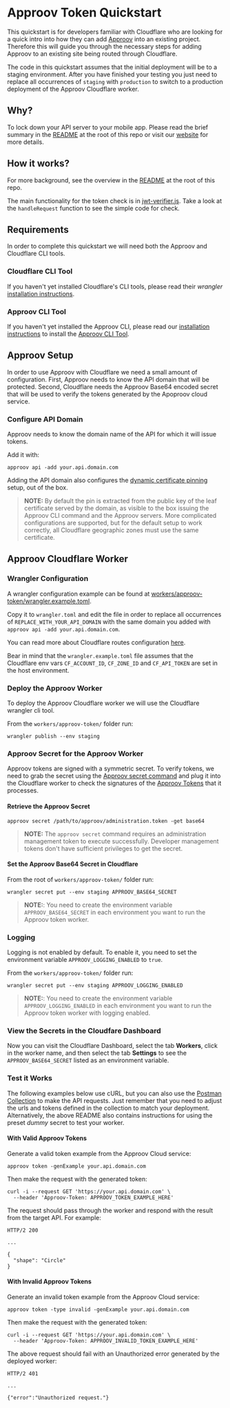 # Approov Token Quickstart

This quickstart is for developers familiar with Cloudflare who are looking for a quick intro into how they can add [Approov](https://approov.io) into an existing project. Therefore this will guide you through the necessary steps for adding Approov to an existing site being routed through Cloudflare.

The code in this quickstart assumes that the initial deployment will be to a staging environment. After you have finished your testing you just need to replace all occurrences of `staging` with `production` to switch to a production deployment of the Approov Cloudflare worker.


## Why?

To lock down your API server to your mobile app. Please read the brief summary in the [README](/README.md#why) at the root of this repo or visit our [website](https://approov.io/approov-in-detail.html) for more details.


## How it works?

For more background, see the overview in the [README](/README.md#how-it-works) at the root of this repo.

The main functionality for the token check is in [jwt-verifier.js](/workers/approov-token/jwt-verifier.js).
Take a look at the `handleRequest` function to see the simple code for check.


## Requirements

In order to complete this quickstart we will need both the Approov and Cloudflare CLI tools.

### Cloudflare CLI Tool

If you haven't yet installed Cloudflare's CLI tools, please read their _wrangler_ [installation instructions](https://developers.cloudflare.com/workers/tooling/wrangler/install/).

### Approov CLI Tool

If you haven't yet installed the Approov CLI, please read our [installation instructions](https://approov.io/docs/latest/approov-installation/#approov-tool) to install the [Approov CLI Tool](https://approov.io/docs/latest/approov-cli-tool-reference/).


## Approov Setup

In order to use Approov with Cloudflare we need a small amount of configuration. First, Approov needs to know the API domain that will be protected. Second, Cloudflare needs the Approov Base64 encoded secret that will be used to verify the tokens generated by the Apoproov cloud service.

### Configure API Domain

Approov needs to know the domain name of the API for which it will issue tokens.

Add it with:

```text
approov api -add your.api.domain.com
```

Adding the API domain also configures the [dynamic certificate pinning](https://approov.io/docs/latest/approov-usage-documentation/#approov-dynamic-pinning) setup, out of the box.

> **NOTE:** By default the pin is extracted from the public key of the leaf certificate served by the domain, as visible to the box issuing the Approov CLI command and the Approov servers. More complicated configurations are supported, but for the default setup to work correctly, all Cloudflare geographic zones must use the same certificate.


## Approov Cloudflare Worker

### Wrangler Configuration

A wrangler configuration example can be found at [workers/approov-token/wrangler.example.toml](/workers/approov-token/wrangler.example.toml).

Copy it to `wrangler.toml` and edit the file in order to replace all occurrences of `REPLACE_WITH_YOUR_API_DOMAIN` with the same domain you added with `approov api -add your.api.domain.com`.

You can read more about Cloudflare routes configuration [here](https://developers.cloudflare.com/workers/about/routes/).

Bear in mind that the `wrangler.example.toml` file assumes that the Cloudflare env vars `CF_ACCOUNT_ID`, `CF_ZONE_ID` and `CF_API_TOKEN` are set in the host environment.


### Deploy the Approov Worker

To deploy the Approov Cloudflare worker we will use the Cloudflare wrangler cli tool.

From the `workers/approov-token/` folder run:

```text
wrangler publish --env staging
```

### Approov Secret for the Approov Worker

Approov tokens are signed with a symmetric secret.
To verify tokens, we need to grab the secret using the [Approov secret command](https://approov.io/docs/latest/approov-cli-tool-reference/#secret-command) and plug it into the Cloudflare worker to check the signatures of the [Approov Tokens](https://www.approov.io/docs/latest/approov-usage-documentation/#approov-tokens) that it processes.

#### Retrieve the Approov Secret

```text
approov secret /path/to/approov/administration.token -get base64
```

> **NOTE:** The `approov secret` command requires an administration management token to execute successfully. Developer management tokens don't have sufficient privileges to get the secret.

#### Set the Approov Base64 Secret in Cloudflare

From the root of `workers/approov-token/` folder run:

```text
wrangler secret put --env staging APPROOV_BASE64_SECRET
```

> **NOTE:**: You need to create the environment variable `APPROOV_BASE64_SECRET` in each environment you want to run the Approov token worker.

### Logging

Logging is not enabled by default. To enable it, you need to set the environment variable `APPROOV_LOGGING_ENABLED` to `true`.

From the `workers/approov-token/` folder run:

```text
wrangler secret put --env staging APPROOV_LOGGING_ENABLED
```

> **NOTE:**: You need to create the environment variable `APPROOV_LOGGING_ENABLED` in each environment you want to run the Approov token worker with logging enabled.

### View the Secrets in the Cloudfare Dashboard

Now you can visit the Cloudflare Dashboard, select the tab **Workers**, click in the worker name, and then select the tab **Settings** to see the `APPROOV_BASE64_SECRET` listed as an environment variable.

### Test it Works

The following examples below use cURL, but you can also use the [Postman Collection](/README.md#api-requests-with-postman) to make the API requests.
Just remember that you need to adjust the urls and tokens defined in the collection to match your deployment.
Alternatively, the above README also contains instructions for using the preset _dummy_ secret to test your worker.


#### With Valid Approov Tokens

Generate a valid token example from the Approov Cloud service:

```
approov token -genExample your.api.domain.com
```

Then make the request with the generated token:

```
curl -i --request GET 'https://your.api.domain.com' \
  --header 'Approov-Token: APPROOV_TOKEN_EXAMPLE_HERE'
```

The request should pass through the worker and respond with the result from the target API. For example:

```text
HTTP/2 200

...

{
  "shape": "Circle"
}
```

#### With Invalid Approov Tokens

Generate an invalid token example from the Approov Cloud service:

```
approov token -type invalid -genExample your.api.domain.com
```

Then make the request with the generated token:

```
curl -i --request GET 'https://your.api.domain.com' \
  --header 'Approov-Token: APPROOV_INVALID_TOKEN_EXAMPLE_HERE'
```

The above request should fail with an Unauthorized error generated by the deployed worker:

```text
HTTP/2 401

...

{"error":"Unauthorized request."}
```
